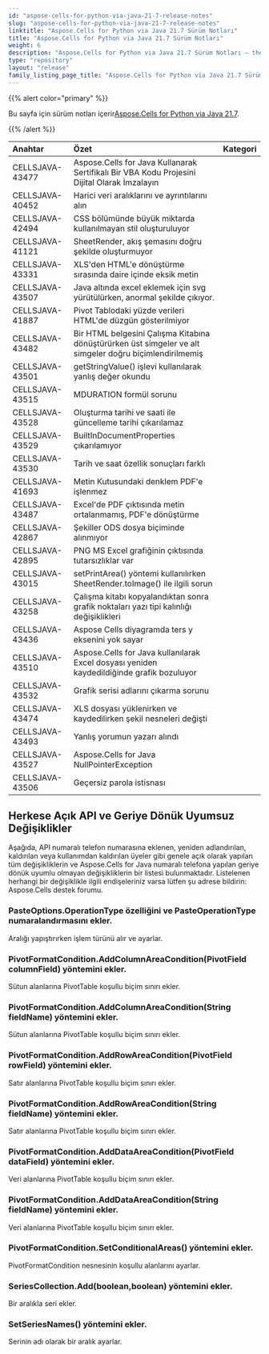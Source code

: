 ```yaml
---
id: "aspose-cells-for-python-via-java-21-7-release-notes"
slug: "aspose-cells-for-python-via-java-21-7-release-notes"
linktitle: "Aspose.Cells for Python via Java 21.7 Sürüm Notları"
title: "Aspose.Cells for Python via Java 21.7 Sürüm Notları"
weight: 6
description: "Aspose.Cells for Python via Java 21.7 Sürüm Notları – the latest updates and fixes."
type: "repository"
layout: "release"
family_listing_page_title: "Aspose.Cells for Python via Java 21.7 Sürüm Notları"
---
```

{{% alert color="primary" %}}

 Bu sayfa için sürüm notları içerir[Aspose.Cells for Python via Java 21.7](https://releases.aspose.com/cells/python-java/new-releases/aspose.cells-for-python-via-java-21.7/).

{{% /alert %}}

|**Anahtar**|**Özet**|**Kategori**|
|:- |:- |:- |
|CELLSJAVA-43477|Aspose.Cells for Java Kullanarak Sertifikalı Bir VBA Kodu Projesini Dijital Olarak İmzalayın|
|CELLSJAVA-40452|Harici veri aralıklarını ve ayrıntılarını alın|
|CELLSJAVA-42494|CSS bölümünde büyük miktarda kullanılmayan stil oluşturuluyor|
|CELLSJAVA-41121|SheetRender, akış şemasını doğru şekilde oluşturmuyor|
|CELLSJAVA-43331|XLS'den HTML'e dönüştürme sırasında daire içinde eksik metin|
|CELLSJAVA-43507|Java altında excel eklemek için svg yürütülürken, anormal şekilde çıkıyor.|
|CELLSJAVA-41887|Pivot Tablodaki yüzde verileri HTML'de düzgün gösterilmiyor|
|CELLSJAVA-43482|Bir HTML belgesini Çalışma Kitabına dönüştürürken üst simgeler ve alt simgeler doğru biçimlendirilmemiş|
|CELLSJAVA-43501|getStringValue() işlevi kullanılarak yanlış değer okundu|
|CELLSJAVA-43515|MDURATION formül sorunu|
|CELLSJAVA-43528|Oluşturma tarihi ve saati ile güncelleme tarihi çıkarılamaz|
|CELLSJAVA-43529|BuiltInDocumentProperties çıkarılamıyor|
|CELLSJAVA-43530|Tarih ve saat özellik sonuçları farklı|
|CELLSJAVA-41693|Metin Kutusundaki denklem PDF'e işlenmez|
|CELLSJAVA-43487|Excel'de PDF çıktısında metin ortalanmamış, PDF'e dönüştürme|
|CELLSJAVA-42867|Şekiller ODS dosya biçiminde alınmıyor|
|CELLSJAVA-42895|PNG MS Excel grafiğinin çıktısında tutarsızlıklar var|
|CELLSJAVA-43015|setPrintArea() yöntemi kullanılırken SheetRender.toImage() ile ilgili sorun|
|CELLSJAVA-43258|Çalışma kitabı kopyalandıktan sonra grafik noktaları yazı tipi kalınlığı değişiklikleri|
|CELLSJAVA-43436|Aspose Cells diyagramda ters y eksenini yok sayar|
|CELLSJAVA-43510|Aspose.Cells for Java kullanılarak Excel dosyası yeniden kaydedildiğinde grafik bozuluyor|
|CELLSJAVA-43532|Grafik serisi adlarını çıkarma sorunu|
|CELLSJAVA-43474|XLS dosyası yüklenirken ve kaydedilirken şekil nesneleri değişti|
|CELLSJAVA-43493|Yanlış yorumun yazarı alındı|
|CELLSJAVA-43527|Aspose.Cells for Java NullPointerException|
|CELLSJAVA-43506|Geçersiz parola istisnası|

## **Herkese Açık API ve Geriye Dönük Uyumsuz Değişiklikler**

Aşağıda, API numaralı telefon numarasına eklenen, yeniden adlandırılan, kaldırılan veya kullanımdan kaldırılan üyeler gibi genele açık olarak yapılan tüm değişikliklerin ve Aspose.Cells for Java numaralı telefona yapılan geriye dönük uyumlu olmayan değişikliklerin bir listesi bulunmaktadır. Listelenen herhangi bir değişiklikle ilgili endişeleriniz varsa lütfen şu adrese bildirin: Aspose.Cells destek forumu.

### **PasteOptions.OperationType özelliğini ve PasteOperationType numaralandırmasını ekler.**

 Aralığı yapıştırırken işlem türünü alır ve ayarlar.

### **PivotFormatCondition.AddColumnAreaCondition(PivotField columnField) yöntemini ekler.**

 Sütun alanlarına PivotTable koşullu biçim sınırı ekler.

### **PivotFormatCondition.AddColumnAreaCondition(String fieldName) yöntemini ekler.**

 Sütun alanlarına PivotTable koşullu biçim sınırı ekler.

### **PivotFormatCondition.AddRowAreaCondition(PivotField rowField) yöntemini ekler.**

Satır alanlarına PivotTable koşullu biçim sınırı ekler.

### **PivotFormatCondition.AddRowAreaCondition(String fieldName) yöntemini ekler.**

Satır alanlarına PivotTable koşullu biçim sınırı ekler.

### **PivotFormatCondition.AddDataAreaCondition(PivotField dataField) yöntemini ekler.**

Veri alanlarına PivotTable koşullu biçim sınırı ekler.

### **PivotFormatCondition.AddDataAreaCondition(String fieldName) yöntemini ekler.**

Veri alanlarına PivotTable koşullu biçim sınırı ekler.

### **PivotFormatCondition.SetConditionalAreas() yöntemini ekler.**

PivotFormatCondition nesnesinin koşullu alanlarını ayarlar.

### **SeriesCollection.Add(boolean,boolean) yöntemini ekler.**

Bir aralıkla seri ekler.

### **SetSeriesNames() yöntemini ekler.**

Serinin adı olarak bir aralık ayarlar.

